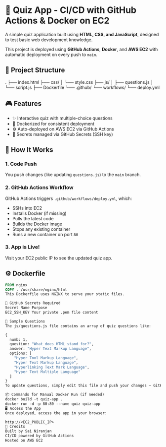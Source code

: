# 🚀 Quiz App - CI/CD with GitHub Actions & Docker on EC2

A simple quiz application built using **HTML, CSS, and JavaScript**, designed to test basic web development knowledge.

This project is deployed using **GitHub Actions**, **Docker**, and **AWS EC2** with automatic deployment on every push to `main`.

## 📁 Project Structure

.
├── index.html
├── css/
│ └── style.css
├── js/
│ ├── questions.js
│ └── script.js
├── Dockerfile
└── .github/
└── workflows/
└── deploy.yml


## 🎮 Features

- ✨ Interactive quiz with multiple-choice questions
- 🐳 Dockerized for consistent deployment
- ⚙️ Auto-deployed on AWS EC2 via GitHub Actions
- 🔐 Secrets managed via GitHub Secrets (SSH key)


## 🚀 How It Works

### 1. Code Push
You push changes (like updating `questions.js`) to the `main` branch.

### 2. GitHub Actions Workflow
GitHub Actions triggers `.github/workflows/deploy.yml`, which:

- SSHs into EC2
- Installs Docker (if missing)
- Pulls the latest code
- Builds the Docker image
- Stops any existing container
- Runs a new container on port `80`

### 3. App is Live!  
Visit your EC2 public IP to see the updated quiz app.


## ⚙️ Dockerfile

```Dockerfile
FROM nginx
COPY . /usr/share/nginx/html
This Dockerfile uses NGINX to serve your static files.

🔐 GitHub Secrets Required
Secret Name	Purpose
EC2_SSH_KEY	Your private .pem file content

🧪 Sample Questions
The js/questions.js file contains an array of quiz questions like:

{
  numb: 1,
  question: "What does HTML stand for?",
  answer: "Hyper Text Markup Language",
  options: [
    "Hyper Tool Markup Language",
    "Hyper Text Markup Language",
    "Hyperlinking Text Mark Language",
    "Hyper Text Multiple Language"
  ]
}
To update questions, simply edit this file and push your changes — GitHub Actions will auto-deploy it.

📦 Commands for Manual Docker Run (if needed)
docker build -t quiz-app .
docker run -d -p 80:80 --name quiz quiz-app
🖥️ Access the App
Once deployed, access the app in your browser:

http://<EC2_PUBLIC_IP>
🙌 Credits
Built by Sai Niranjan
CI/CD powered by GitHub Actions
Hosted on AWS EC2
